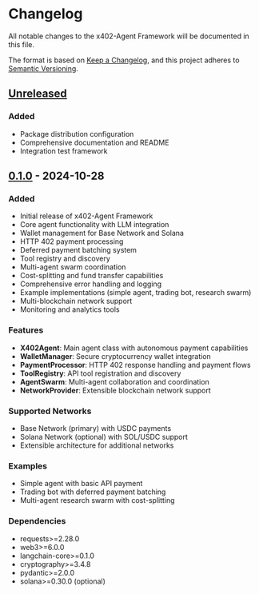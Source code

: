 # Changelog

All notable changes to the x402-Agent Framework will be documented in this file.

The format is based on [Keep a Changelog](https://keepachangelog.com/en/1.0.0/),
and this project adheres to [Semantic Versioning](https://semver.org/spec/v2.0.0.html).

## [Unreleased]

### Added
- Package distribution configuration
- Comprehensive documentation and README
- Integration test framework

## [0.1.0] - 2024-10-28

### Added
- Initial release of x402-Agent Framework
- Core agent functionality with LLM integration
- Wallet management for Base Network and Solana
- HTTP 402 payment processing
- Deferred payment batching system
- Tool registry and discovery
- Multi-agent swarm coordination
- Cost-splitting and fund transfer capabilities
- Comprehensive error handling and logging
- Example implementations (simple agent, trading bot, research swarm)
- Multi-blockchain network support
- Monitoring and analytics tools

### Features
- **X402Agent**: Main agent class with autonomous payment capabilities
- **WalletManager**: Secure cryptocurrency wallet integration
- **PaymentProcessor**: HTTP 402 response handling and payment flows
- **ToolRegistry**: API tool registration and discovery
- **AgentSwarm**: Multi-agent collaboration and coordination
- **NetworkProvider**: Extensible blockchain network support

### Supported Networks
- Base Network (primary) with USDC payments
- Solana Network (optional) with SOL/USDC support
- Extensible architecture for additional networks

### Examples
- Simple agent with basic API payment
- Trading bot with deferred payment batching
- Multi-agent research swarm with cost-splitting

### Dependencies
- requests>=2.28.0
- web3>=6.0.0
- langchain-core>=0.1.0
- cryptography>=3.4.8
- pydantic>=2.0.0
- solana>=0.30.0 (optional)

[Unreleased]: https://github.com/x402-agent/x402-agent-framework/compare/v0.1.0...HEAD
[0.1.0]: https://github.com/x402-agent/x402-agent-framework/releases/tag/v0.1.0